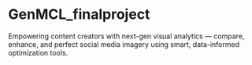 # GenMCL_finalproject
Empowering content creators with next-gen visual analytics — compare, enhance, and perfect social media imagery using smart, data-informed optimization tools.

